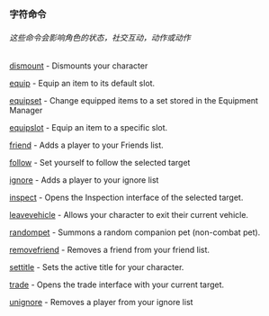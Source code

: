 ### 字符命令

###### 这些命令会影响角色的状态，社交互动，动作或动作

[dismount](https://wow.gamepedia.com/MACRO_dismount) - Dismounts your character

[equip](https://wow.gamepedia.com/MACRO_equip) - Equip an item to its default slot.

[equipset](https://wow.gamepedia.com/MACRO_equipset) - Change equipped items to a set stored in the Equipment Manager

[equipslot](https://wow.gamepedia.com/MACRO_equipslot) - Equip an item to a specific slot.

[friend](https://wow.gamepedia.com/MACRO_friend) - Adds a player to your Friends list.

[follow](https://wow.gamepedia.com/MACRO_follow) - Set yourself to follow the selected target

[ignore](https://wow.gamepedia.com/MACRO_ignore) - Adds a player to your ignore list

[inspect](https://wow.gamepedia.com/MACRO_inspect) - Opens the Inspection interface of the selected target.

[leavevehicle](https://wow.gamepedia.com/MACRO_leavevehicle) - Allows your character to exit their current vehicle.

[randompet](https://wow.gamepedia.com/MACRO_randompet) - Summons a random companion pet \(non-combat pet\).

[removefriend](https://wow.gamepedia.com/MACRO_removefriend) - Removes a friend from your friend list.

[settitle](https://wow.gamepedia.com/MACRO_settitle) - Sets the active title for your character.

[trade](https://wow.gamepedia.com/MACRO_trade) - Opens the trade interface with your current target.

[unignore](https://wow.gamepedia.com/MACRO_unignore) - Removes a player from your ignore list



